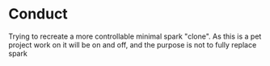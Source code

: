 # Conduct
Trying to recreate a more controllable minimal spark "clone". As this is a pet project work on it will be on and off, and the purpose is not to fully replace spark
